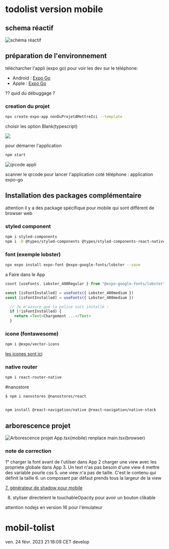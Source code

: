 # todolist version mobile

## schema réactif

![schéma réactif](./image/Todolist-mobil-home.png)

## préparation de l'environnement

télécharcher l'appli (expo go) pour voir les dev sur le téléphone:

- Android : [Expo Go](https://play.google.com/store/apps/details?id=host.exp.exponent&gl=US)
- Apple : [Expo Go](https://apps.apple.com/us/app/expo-go/id982107779)

?? quid du débuggage ?

### creation du projet

```bash
npx create-expo-app nonDuProjetAMettreIci --template
```

choisir les option Blank(typescript)

![](./image/choixInstall.png)

pour démarrer l'application

```bash
npm start
```

![qrcode appli](./image/qrcode.png)

scanner le qrcode pour lancer l'application coté téléphone : application expo-go

## Installation des packages complémentaire

attention il y a des package spécifique pour mobile qui sont différent de browser web

### styled component

```bash
npm i styled-components
npm i -D @types/styled-components @types/styled-components-react-native
```

### font (exemple lobster)

```bash
npx expo install expo-font @expo-google-fonts/lobster --save
```

a Faire dans le App

```js
cosnt [useFonts, Lobster_400Regular } from "@expo-google-fonts/lobster";/// a vérifier

const [isFontInstalled] = useFonts({ Lobster_400medium })
const [isFontInstalled] = useFonts({ Lobster_400medium })

  // Je m'assure que la police soit installé :
  if (!isFontInstalled) {
    return <Text>Chargement ...</Text>
  }


```

### icone (fontawesome)

```bash
npm i @expo/vector-icons
```

[les icones sont ici](https://icons.expo.fyi/)

### native router

```bash
npm i react-router-native
```

#nanostore

```bash
$ npm i nanostores @nanostores/react
```

```sh

npm install @react-navigation/native @react-navigation/native-stack

```

## arborescence projet

![Arborescence projet](./image/arboPorjet.png)
App.tsx(mobile) renplace main.tsx(browser)

### note de correction

1° charger la font avant de l'utilser dans App
2 charger une view avec les propriete globale dans App 3. Un text n'as pas besoin d'une view
4 mettre des variable pourle css 5. une view n'a pas de taille. C'est le contenu qui définit la taille 6. un composant par défaut prends tous la largeur de la view

[7. générateur de shadow pour mobile](https://ethercreative.github.io/react-native-shadow-generator/)

8. styliser directelent le touchableOpacity pour avoir un bouton clikable

attention nodejs en version 16 pour l'émulateur
# mobil-tolist
ven. 24 févr. 2023 21:18:09 CET
develop
